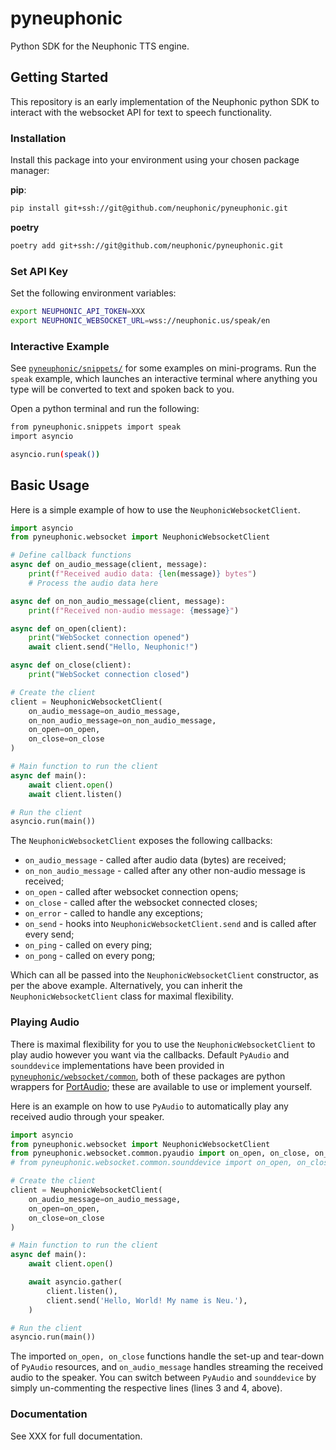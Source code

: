 # pyneuphonic
Python SDK for the Neuphonic TTS engine.

## Getting Started
This repository is an early implementation of the Neuphonic python SDK to interact with the websocket API for text to
speech functionality.

### Installation
Install this package into your environment using your chosen package manager:

**pip**:
```bash
pip install git+ssh://git@github.com/neuphonic/pyneuphonic.git
```
**poetry**
```bash
poetry add git+ssh://git@github.com/neuphonic/pyneuphonic.git
```

### Set API Key
Set the following environment variables:
```bash
export NEUPHONIC_API_TOKEN=XXX
export NEUPHONIC_WEBSOCKET_URL=wss://neuphonic.us/speak/en
```

### Interactive Example
See [`pyneuphonic/snippets/`](pyneuphonic/snippets) for some examples on mini-programs.
Run the `speak` example, which launches an interactive terminal where anything you type will be converted to text and
spoken back to you.

Open a python terminal and run the following:

```bash
from pyneuphonic.snippets import speak
import asyncio

asyncio.run(speak())
```

## Basic Usage

Here is a simple example of how to use the `NeuphonicWebsocketClient`.

```python
import asyncio
from pyneuphonic.websocket import NeuphonicWebsocketClient

# Define callback functions
async def on_audio_message(client, message):
    print(f"Received audio data: {len(message)} bytes")
    # Process the audio data here

async def on_non_audio_message(client, message):
    print(f"Received non-audio message: {message}")

async def on_open(client):
    print("WebSocket connection opened")
    await client.send("Hello, Neuphonic!")

async def on_close(client):
    print("WebSocket connection closed")

# Create the client
client = NeuphonicWebsocketClient(
    on_audio_message=on_audio_message,
    on_non_audio_message=on_non_audio_message,
    on_open=on_open,
    on_close=on_close
)

# Main function to run the client
async def main():
    await client.open()
    await client.listen()

# Run the client
asyncio.run(main())
```

The `NeuphonicWebsocketClient` exposes the following callbacks:
- `on_audio_message` - called after audio data (bytes) are received;
- `on_non_audio_message` - called after any other non-audio message is received;
- `on_open` -  called after websocket connection opens;
- `on_close` - called after the websocket connected closes;
- `on_error` - called to handle any exceptions;
- `on_send` - hooks into `NeuphonicWebsocketClient.send` and is called after every send;
- `on_ping` - called on every ping;
- `on_pong` - called on every pong;

Which can all be passed into the `NeuphonicWebsocketClient` constructor, as per the above example.
Alternatively, you can inherit the `NeuphonicWebsocketClient` class for maximal flexibility.

### Playing Audio
There is maximal flexibility for you to use the `NeuphonicWebsocketClient` to play audio however you want via the callbacks.
Default `PyAudio` and `sounddevice` implementations have been provided in [`pyneuphonic/websocket/common`](pyneuphonic/websocket/common),
both of these packages are python wrappers for [PortAudio](https://www.portaudio.com/); these are available to use or
implement yourself.

Here is an example on how to use `PyAudio` to automatically play any received audio through your speaker.
```python
import asyncio
from pyneuphonic.websocket import NeuphonicWebsocketClient
from pyneuphonic.websocket.common.pyaudio import on_open, on_close, on_audio_message
# from pyneuphonic.websocket.common.sounddevice import on_open, on_close, on_audio_message

# Create the client
client = NeuphonicWebsocketClient(
    on_audio_message=on_audio_message,
    on_open=on_open,
    on_close=on_close
)

# Main function to run the client
async def main():
    await client.open()

    await asyncio.gather(
        client.listen(),
        client.send('Hello, World! My name is Neu.'),
    )

# Run the client
asyncio.run(main())
```

The imported `on_open, on_close` functions handle the set-up and tear-down of `PyAudio` resources,
and `on_audio_message` handles streaming the received audio to the speaker.
You can switch between `PyAudio` and `sounddevice` by simply un-commenting the respective lines (lines 3 and 4, above).

### Documentation
See XXX for full documentation.
